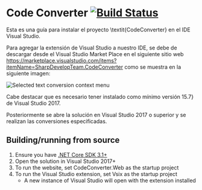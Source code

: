 # Code Converter [![Build Status](https://icsharpcode.visualstudio.com/icsharpcode-pipelines/_apis/build/status/icsharpcode.CodeConverter?branchName=master)](https://icsharpcode.visualstudio.com/icsharpcode-pipelines/_build?definitionId=2&statusFilter=succeeded&repositoryFilter=2&branchFilter=32)

Esta es una guía para instalar el proyecto \textit{CodeConverter} en el IDE Visual Studio.


Para agregar la extensión de Visual Studio a nuestro IDE, se debe de descargar desde el Visual Studio Market Place en el siguiente sitio web https://marketplace.visualstudio.com/items?itemName=SharpDevelopTeam.CodeConverter como se muestra en la siguiente imagen:

<p>
<img title="Selected text can be converted" alt="Selected text conversion context menu" src="https://github.com/icsharpcode/CodeConverter/raw/master/.github/img/vsmarketplace.PNG"/>
</p>


Cabe destacar que es necesario tener instalado como mínimo versión 15.7} de Visual Studio 2017.


Posteriormente se abre la solución en Visual Studio 2017 o superior y se realizan las conversiones especificadas.


## Building/running from source
1. Ensure you have [.NET Core SDK 3.1+](https://dotnet.microsoft.com/download/dotnet-core/3.1)
2. Open the solution in Visual Studio 2017+
3. To run the website, set CodeConverter.Web as the startup project
4. To run the Visual Studio extension, set Vsix as the startup project
   * A new instance of Visual Studio will open with the extension installed



